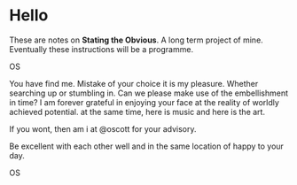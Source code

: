 # Hello

These are notes on **Stating the Obvious**. A long term project of mine. Eventually these instructions will be a programme.

OS

You have find me. Mistake of your choice it is my pleasure. Whether searching up or stumbling in. Can we please make use of the embellishment in time? I am forever grateful in enjoying your face at the reality of worldly achieved potential. at the same time, here is music and here is the art. 

If you wont, then am i at @oscott for your advisory.

Be excellent with each other well and in the same location of happy to your day.

OS


<!--stackedit_data:
eyJoaXN0b3J5IjpbLTExNDgwMTg4MTksLTU0NzAzNDYzNiw0Mj
E5OTEzNjAsMTgxMDMwNjYyNCw0MzI1ODM3OTVdfQ==
-->